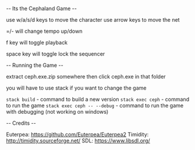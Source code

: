 -- Its the Cephaland Game --

use w/a/s/d keys to move the character
use arrow keys to move the net

=/- will change tempo up/down

f key will toggle playback

space key will toggle lock the sequencer

-- Running the Game --

extract ceph.exe.zip somewhere then click ceph.exe in that folder

you will have to use stack if you want to change the game

`stack build` - command to build a new version
`stack exec ceph` - command to run the game
`stack exec ceph -- --debug` - command to run the game with debugging (not working on windows)

-- Credits --

Euterpea: https://github.com/Euterpea/Euterpea2
Timidity: http://timidity.sourceforge.net/
SDL: https://www.libsdl.org/

